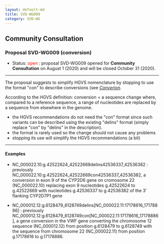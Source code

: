 ```yaml
---
layout: default-md
title: SVD-WG009
category: SVD-WG
---
```


## Community Consultation

### Proposal SVD-WG009 (conversion)

*	Status: <font color="red">open</font>
	:	proposal SVD-WG009 opened for **Community Consultation** on August 1 (2020) and will be closed October 31 (2020). 

* * *

The proposal suggests to simplify HGVS nomenclature by stopping to use the format "con" to describe conversions (see [<i>Converion</i>]((http://varnomen.hgvs.org/recommendations/RNA/variant/delins/)).

According to the HGVS definition: conversion = a sequence change where, compared to a reference sequence, a range of nucleotides are replaced by a sequence from elsewhere in the genome.

*	the HGVS recommendations do not need the "con" format since such variants can be described using the existing "delins" format (simply replace "con" by "delins" in the description).
*	the format is rarely used so the change should not cause any problems
*	stopping its use will simplify the HGVS recommendations (a bit)

* * *

#### Examples

*	NC\_000022.10:g.42522624\_42522669delins42536337\_42536382
	:	previously NC\_000022.10:g.42522624\_42522669con42536337\_42536382, a conversion in exon 9 of the CYP2D6 gene on cromosome 22 (NC\_000022.10) replacing exon 9 nucleotides g.42522624 to g.42522669 with nucleotides g.42536337 to g.42536382 of the 3’ flanking CYP2D7P1 gene

*	NC\_000012.12:g.6128479\_6128749delins[NC\_000022.11:17178616\_17178886]
	:	previously NC\_000012.12:g.6128479\_6128749con[NC\_000022.11:17178616\_17178886], a gene conversion in the VWF gene converting the chromosome 12 sequence (NC\_000012.12) from position g.6128479 to g.6128749 with the sequence from chromosome 22 (NC\_000022.11) from position g.17178616 to g.17178886. 
